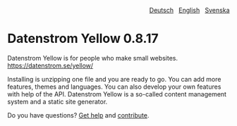 <p align="right"><a href="README-de.md">Deutsch</a> &nbsp; <a href="README.md">English</a> &nbsp; <a href="README-sv.md">Svenska</a></p>

# Datenstrom Yellow 0.8.17

Datenstrom Yellow is for people who make small websites. https://datenstrom.se/yellow/

Installing is unzipping one file and you are ready to go. You can add more features, themes and languages. You can also develop your own features with help of the API. Datenstrom Yellow is a so-called content management system and a static site generator.

Do you have questions? [Get help](https://datenstrom.se/yellow/help/) and [contribute](https://datenstrom.se/yellow/help/contributing-guidelines).
